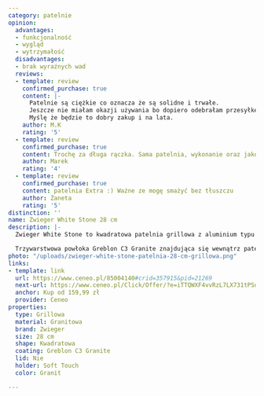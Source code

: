 ```yaml
---
category: patelnie
opinion:
  advantages:
  - funkcjonalność
  - wygląd
  - wytrzymałość
  disadvantages:
  - brak wyraźnych wad
  reviews:
  - template: review
    confirmed_purchase: true
    content: |-
      Patelnie są ciężkie co oznacza że są solidne i trwałe.
      Jeszcze nie miałam okazji używania bo dopiero odebrałam przesyłkę.
      Myślę że będzie to dobry zakup i na lata.
    author: M.K
    rating: '5'
  - template: review
    confirmed_purchase: true
    content: Trochę za długa rączka. Sama patelnia, wykonanie oraz jakoś b. dobre.
    author: Marek
    rating: '4'
  - template: review
    confirmed_purchase: true
    content: patelnia Extra :) Ważne ze mogę smażyć bez tłuszczu
    author: Żaneta
    rating: '5'
distinction: ''
name: Zwieger White Stone 28 cm
description: |-
  Zwieger White Stone to kwadratowa patelnia grillowa z aluminium typu Die Cast. Wewnętrzna strona naczynia została pokryta nowoczesną nieprzywierającą powłoką granitową. White Stone idealne naczynie umożliwiające smażenie i grillowanie potraw, zachowując przy tym pełnię i wyrazistość ich smaku.

  Trzywarstwowa powłoka Greblon C3 Granite znajdująca się wewnątrz patelni wykorzystywana jest wyłącznie do produkcji najwyższej klasy naczyń. Dzięki niej potrawy nie przywierają do dna podczas smażenia, minimalizując tym samym ryzyko przypalenia posiłku. Powłoka pozwala również na zdrowe smażenie i grillowanie produktów spożywczych bez konieczności używania oleju. Dodatkową warstwę wierzchniego patelni stanowi silikonowy lakier żaroodporny, dzięki któremu naczynie zachowuje trwały i estetyczny wygląd. Dzięki swoim właściwościom patelnia grillowa White Stone doskonale gromadzi i akumuluje ciepło. Produkt jest przystosowany do użytkowania na wszystkich rodzajach kuchenek, w tym na indukcji.
photo: "/uploads/zwieger-white-stone-patelnia-28-cm-grillowa.png"
links:
- template: link
  url: https://www.ceneo.pl/85004140#crid=357915&pid=21269
  next-url: https://www.ceneo.pl/Click/Offer/?e=iTTQWXF4vvRzL7LX731tPSdtqS955Boal1fJ0i_8vpLLJK_eI-8kXFStQ4z4P-0dGivBxVL75N9aPVyOXb44UHtspZJRXXPqDy4Ln_NLHZDQXJFhNeKRyNm0AyaL4eBaEu7CQV8d2nSO6z01BTFIo1YscOwG4iT41OL5-iLnwHfkThHrmJOqY6VQTMJZBQ3duhbpUKpUzlIBFIF4xvQYW6VQTMJZBQ3dpVBMwlkFDd2bnIcVecDKe8ZKlN0ASVo3j9jjakin0hqXfELut10E70x9tUU0fT9aud1dRAmrlDNuF2eHEZGE6Qvkr6MO2nM75no9G3bzHMuMGA2W4n-Ap5Yxd-Gfb4CsRap1W_xu-wM=&a=2&rc=notset
  anchor: Kup od 159,99 zł
  provider: Ceneo
properties:
  type: Grillowa
  material: Granitowa
  brand: Zwieger
  size: 28 cm
  shape: Kwadratowa
  coating: Greblon C3 Granite
  lid: Nie
  holder: Soft Touch
  color: Granit

---
```

